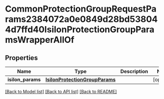 # CommonProtectionGroupRequestParams2384072a0e0849d28bd538044d7ffd40IsilonProtectionGroupParamsWrapperAllOf


## Properties
Name | Type | Description | Notes
------------ | ------------- | ------------- | -------------
**isilon_params** | [**IsilonProtectionGroupParams**](IsilonProtectionGroupParams.md) |  | [optional] 

[[Back to Model list]](../README.md#documentation-for-models) [[Back to API list]](../README.md#documentation-for-api-endpoints) [[Back to README]](../README.md)


